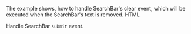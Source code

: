 The example shows, how to handle SearchBar's clear event, which will be executed when the SearchBar's text is removed.
HTML
<snippet id='clear-text-search-bar-html'/>

Handle SearchBar `submit` event.
<snippet id='clear-search-bar-submit'/>